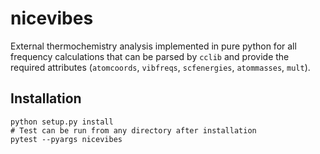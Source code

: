 # nicevibes

External thermochemistry analysis implemented in pure python for all
frequency calculations that can be parsed by `cclib` and provide the
required attributes (`atomcoords`, `vibfreqs`, `scfenergies`, `atommasses`, `mult`).

## Installation
```
python setup.py install
# Test can be run from any directory after installation
pytest --pyargs nicevibes
```
